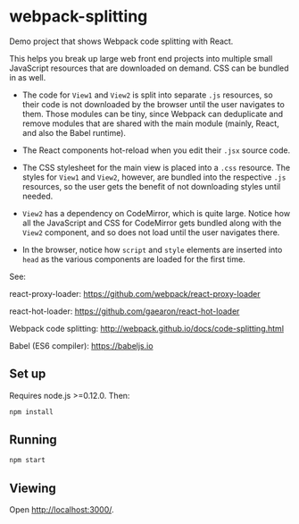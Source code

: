 # webpack-splitting

Demo project that shows Webpack code splitting with React.

This helps you break up large web front end projects into multiple small
JavaScript resources that are downloaded on demand. CSS can be bundled in as
well.

- The code for `View1` and `View2` is split into separate `.js` resources, so
  their code is not downloaded by the browser until the user navigates to them.
  Those modules can be tiny, since Webpack can deduplicate and remove
  modules that are shared with the main module (mainly, React, and also the
  Babel runtime).

- The React components hot-reload when you edit their `.jsx` source code.

- The CSS stylesheet for the main view is placed into a `.css` resource. The
  styles for `View1` and `View2`, however, are bundled into the respective
  `.js` resources, so the user gets the benefit of not downloading styles until
  needed.

- `View2` has a dependency on CodeMirror, which is quite large. Notice how
  all the JavaScript and CSS for CodeMirror gets bundled along with the
  `View2` component, and so does not load until the user navigates there.

- In the browser, notice how `script` and `style` elements are inserted into
  `head` as the various components are loaded for the first time.

See:

react-proxy-loader:
https://github.com/webpack/react-proxy-loader

react-hot-loader:
https://github.com/gaearon/react-hot-loader

Webpack code splitting:
http://webpack.github.io/docs/code-splitting.html

Babel (ES6 compiler):
https://babeljs.io


## Set up

Requires node.js >=0.12.0. Then:

```bash
npm install
```


## Running

```bash
npm start
```


## Viewing

Open <http://localhost:3000/>.
